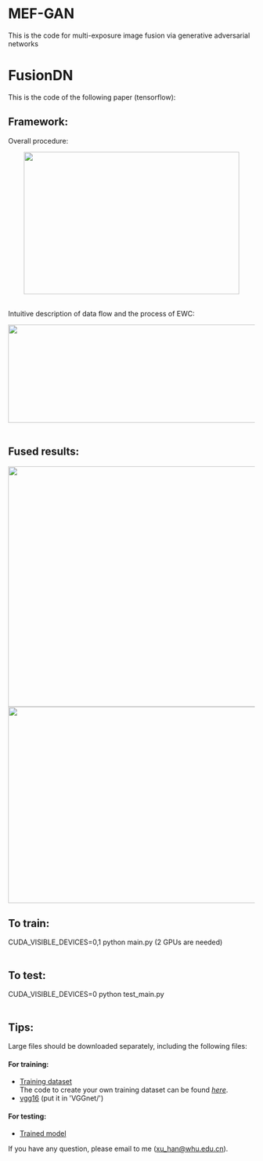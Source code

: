 # MEF-GAN
This is the code for multi-exposure image fusion via generative adversarial networks

# FusionDN<br>
This is the code of the following paper (tensorflow):<br>

## Framework:<br>
 Overall procedure:<br>
<div align=center><img src="https://github.com/hanna-xu/FusionDN/blob/master/imgs/procedure.jpg" width="440" height="290"/></div><br>

Intuitive description of data flow and the process of EWC:<br>
<div align=center><img src="https://github.com/hanna-xu/FusionDN/blob/master/imgs/MultiTask.jpg" width="510" height="200"/></div><br>

## Fused results:<br>
<div align=center><img src="https://github.com/hanna-xu/FusionDN/blob/master/imgs/res1.jpg" width="900" height="490"/></div>
<div align=center><img src="https://github.com/hanna-xu/FusionDN/blob/master/imgs/res2.jpg" width="900" height="400"/></div>

## To train:<br>
CUDA_VISIBLE_DEVICES=0,1 python main.py (2 GPUs are needed)<br><br>

## To test:<br>
CUDA_VISIBLE_DEVICES=0 python test_main.py<br><br>

## Tips:<br>
Large files should be downloaded separately, including the following files: <br>
#### For training:<br>
* [Training dataset](https://pan.baidu.com/s/18hQyGNlhVb3oXAXOJ5LZCQ)<br>
The code to create your own training dataset can be found [*here*](https://github.com/hanna-xu/utils).
* [vgg16](https://pan.baidu.com/s/1vK3l8rzgAkxcKpLvnFAwXA) (put it in 'VGGnet/')<br>

#### For testing:<br>
* [Trained model](https://pan.baidu.com/s/1zH6DC0N78Mw2jvPRB2I6HA)<br>

If you have any question, please email to me (xu_han@whu.edu.cn).

